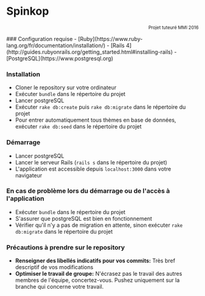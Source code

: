 # Spinkop
<p align="right"><sup>Projet tuteuré MMI 2016</sup></p>
### Configuration requise
- [Ruby](https://www.ruby-lang.org/fr/documentation/installation/)
- [Rails 4](http://guides.rubyonrails.org/getting_started.html#installing-rails)
- [PostgreSQL](https://www.postgresql.org)

### Installation
- Cloner le repository sur votre ordinateur
- Exécuter ```bundle``` dans le répertoire du projet
- Lancer postgreSQL
- Exécuter ```rake db:create``` puis ```rake db:migrate``` dans le répertoire du projet
- Pour entrer automatiquement tous thèmes en base de données, exécuter ```rake db:seed``` dans le répertoire du projet

### Démarrage
- Lancer postgreSQL
- Lancer le serveur Rails (```rails s``` dans le répertoire du projet)
- L'application est accessible depuis ```localhost:3000``` dans votre navigateur

### En cas de problème lors du démarrage ou de l'accès à l'application
- Exécuter ```bundle``` dans le répertoire du projet
- S'assurer que postgreSQL est bien en fonctionnement
- Vérifier qu'il n'y a pas de migration en attente, sinon exécuter ```rake db:migrate``` dans le répertoire du projet

### Précautions à prendre sur le repository
- __Renseigner des libellés indicatifs pour vos commits:__ Très bref descriptif de vos modifications
- __Optimiser le travail de groupe:__ N'écrasez pas le travail des autres membres de l'équipe, concertez-vous. Pushez uniquement sur la branche qui concerne votre travail.
